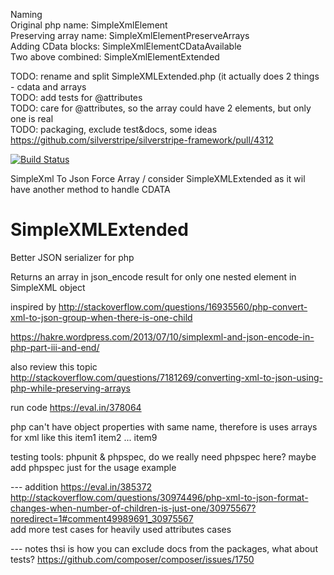 Naming  
Original php name: SimpleXmlElement  
Preserving array name: SimpleXmlElementPreserveArrays  
Adding CData blocks: SimpleXmlElementCDataAvailable   
Two above combined: SimpleXmlElementExtended


TODO: rename and split SimpleXMLExtended.php (it actually does 2 things - cdata and arrays   
TODO: add tests for @attributes   
TODO: care for @attributes, so the array could have 2 elements, but only one is real  
TODO: packaging, exclude test&docs, some ideas https://github.com/silverstripe/silverstripe-framework/pull/4312  

[![Build Status](https://travis-ci.org/vitr/SimpleXMLExtended.svg?branch=master)](https://travis-ci.org/vitr/SimpleXMLExtended)

SimpleXml To Json Force Array / consider SimpleXMLExtended as it wil have another method to handle CDATA

# SimpleXMLExtended
Better JSON serializer for php

Returns an array in json_encode result for only one nested element in SimpleXML object

inspired by http://stackoverflow.com/questions/16935560/php-convert-xml-to-json-group-when-there-is-one-child

https://hakre.wordpress.com/2013/07/10/simplexml-and-json-encode-in-php-part-iii-and-end/   

also review this topic
http://stackoverflow.com/questions/7181269/converting-xml-to-json-using-php-while-preserving-arrays


run code
https://eval.in/378064

php can't have object properties with same name, therefore is uses arrays for xml like this
<list>
  <node>item1</node>
  <node>item2</node>
  ...
  <node>item9</node>
</list>  

testing tools: phpunit & phpspec, do we really need  phpspec here? maybe add phpspec just for the usage example

--- addition
https://eval.in/385372  
http://stackoverflow.com/questions/30974496/php-xml-to-json-format-changes-when-number-of-children-is-just-one/30975567?noredirect=1#comment49989691_30975567  
add more test cases for heavily used attributes cases   

--- notes
thsi is how you can exclude docs from the packages, what about tests?
https://github.com/composer/composer/issues/1750

